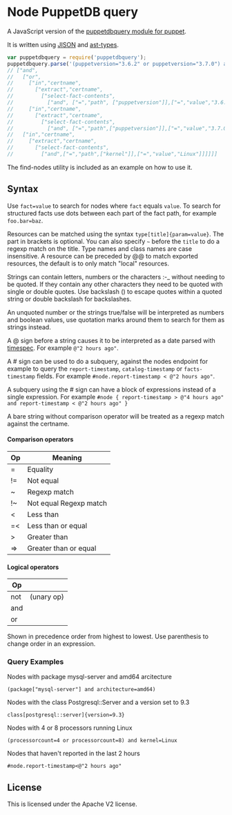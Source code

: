 Node PuppetDB query
===================

A JavaScript version of the [puppetdbquery module for puppet](https://github.com/dalen/puppet-puppetdbquery).

It is written using [JISON](http://zaach.github.io/jison/) and [ast-types](http://github.com/benjamn/ast-types).

```js
var puppetdbquery = require('puppetdbquery');
puppetdbquery.parse('(puppetversion="3.6.2" or puppetversion="3.7.0") and kernel=Linux');
// ["and",
//   ["or",
//     ["in","certname",
//       ["extract","certname",
//         ["select-fact-contents",
//           ["and", ["=","path", ["puppetversion"]],["=","value","3.6.2"]]]]],
//     ["in","certname",
//       ["extract","certname",
//         ["select-fact-contents",
//           ["and", ["=","path",["puppetversion"]],["=","value","3.7.0"]]]]]],
//   ["in","certname",
//     ["extract","certname",
//       ["select-fact-contents",
//         ["and",["=","path",["kernel"]],["=","value","Linux"]]]]]]
```

The find-nodes utility is included as an example on how to use it.

Syntax
------

Use `fact=value` to search for nodes where `fact` equals `value`. To search for
structured facts use dots between each part of the fact path, for example
`foo.bar=baz`.

Resources can be matched using the syntax `type[title]{param=value}`.
The part in brackets is optional. You can also specify `~` before the `title`
to do a regexp match on the title. Type names and class names are case insensitive.
A resource can be preceded by @@ to match exported resources, the default is to only
match "local" resources.

Strings can contain letters, numbers or the characters :-_ without needing to be quoted.
If they contain any other characters they need to be quoted with single or double quotes.
Use backslash (\) to escape quotes within a quoted string or double backslash for backslashes.

An unquoted number or the strings true/false will be interpreted as numbers and boolean
values, use quotation marks around them to search for them as strings instead.

A @ sign before a string causes it to be interpreted as a date parsed with
[timespec](https://github.com/calebcase/timespec). For example `@"2 hours ago"`.

A # sign can be used to do a subquery, against the nodes endpoint for example to
query the `report-timestamp`, `catalog-timestamp` or `facts-timestamp` fields.
For example `#node.report-timestamp < @"2 hours ago"`.

A subquery using the # sign can have a block of expressions instead of a single
expression. For example `#node { report-timestamp > @"4 hours ago" and
report-timestamp < @"2 hours ago" }`

A bare string without comparison operator will be treated as a regexp match against the certname.

#### Comparison operators

| Op | Meaning                |
|----|------------------------|
| =  | Equality               |
| != | Not equal              |
| ~  | Regexp match           |
| !~ | Not equal Regexp match |
| <  | Less than              |
| =< | Less than or equal     |
| >  | Greater than           |
| => | Greater than or equal  |

#### Logical operators

| Op  |            |
|-----|------------|
| not | (unary op) |
| and |            |
| or  |            |

Shown in precedence order from highest to lowest. Use parenthesis to change order in an expression.

### Query Examples

Nodes with package mysql-server and amd64 arcitecture

    (package["mysql-server"] and architecture=amd64)

Nodes with the class Postgresql::Server and a version set to 9.3

    class[postgresql::server]{version=9.3}

Nodes with 4 or 8 processors running Linux

    (processorcount=4 or processorcount=8) and kernel=Linux

Nodes that haven't reported in the last 2 hours

    #node.report-timestamp<@"2 hours ago"

License
-------

This is licensed under the Apache V2 license.
